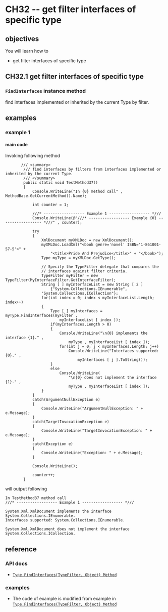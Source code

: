 # CH32 -- get filter interfaces of specific type
## objectives
You will learn how to

+ get filter interfaces of specific type

## CH32.1 get filter interfaces of specific type
### `FindInterfaces` instance method
find interfaces implemented or inherited by the current Type by filter.

## examples
### example 1
#### main code
Invoking following method

```
       /// <summary>
        /// find interfaces by filters from interfaces implemented or inherited by the current Type.
        /// </summary>
        public static void TestMethod37()
        {
            Console.WriteLine("In {0} method call" , MethodBase.GetCurrentMethod().Name);

            int counter = 1;

            ///* ------------------ Example 1 ------------------ *///
            Console.WriteLine(@"///* ------------------ Example {0} ------------------ *///" , counter);

            try
            {
                XmlDocument myXMLDoc = new XmlDocument();
                myXMLDoc.LoadXml("<book genre='novel' ISBN='1-861001-57-5'>" +
                    "<title>Pride And Prejudice</title>" + "</book>");
                Type myType = myXMLDoc.GetType();

                // Specify the TypeFilter delegate that compares the
                // interfaces against filter criteria.
                TypeFilter myFilter = new TypeFilter(MyInterfaceFilter.GetInterfaceFilter);
                String [ ] myInterfaceList = new String [ 2 ]
                    {"System.Collections.IEnumerable",
                "System.Collections.ICollection"};
                for(int index = 0; index < myInterfaceList.Length; index++)
                {
                    Type [ ] myInterfaces = myType.FindInterfaces(myFilter ,
                        myInterfaceList [ index ]);
                    if(myInterfaces.Length > 0)
                    {
                        Console.WriteLine("\n{0} implements the interface {1}." ,
                            myType , myInterfaceList [ index ]);
                        for(int j = 0; j < myInterfaces.Length; j++)
                            Console.WriteLine("Interfaces supported: {0}." ,
                                myInterfaces [ j ].ToString());
                    }
                    else
                        Console.WriteLine(
                            "\n{0} does not implement the interface {1}." ,
                            myType , myInterfaceList [ index ]);
                }
            }
            catch(ArgumentNullException e)
            {
                Console.WriteLine("ArgumentNullException: " + e.Message);
            }
            catch(TargetInvocationException e)
            {
                Console.WriteLine("TargetInvocationException: " + e.Message);
            }
            catch(Exception e)
            {
                Console.WriteLine("Exception: " + e.Message);
            }

            Console.WriteLine();

            counter++;
        }
```

will output following

```
In TestMethod37 method call
///* ------------------ Example 1 ------------------ *///

System.Xml.XmlDocument implements the interface System.Collections.IEnumerable.
Interfaces supported: System.Collections.IEnumerable.

System.Xml.XmlDocument does not implement the interface System.Collections.ICollection.

```

## reference
### API docs
+ [`Type.FindInterfaces(TypeFilter, Object) Method`](https://learn.microsoft.com/en-us/dotnet/api/system.type.findinterfaces?view=net-8.0)

### examples
+ The code of example is modified from example in [`Type.FindInterfaces(TypeFilter, Object) Method`](https://learn.microsoft.com/en-us/dotnet/api/system.type.findinterfaces?view=net-8.0)